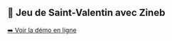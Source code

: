 🎉 Jeu de Saint-Valentin avec Zineb
--------
[➡️ Voir la démo en ligne](https://taher-el-mehdi.github.io/game-quiz-saint-valentin-of-zineb/)